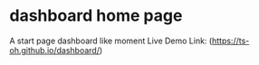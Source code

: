 # dashboard home page
A start page dashboard like moment
Live Demo Link: (https://ts-oh.github.io/dashboard/)
